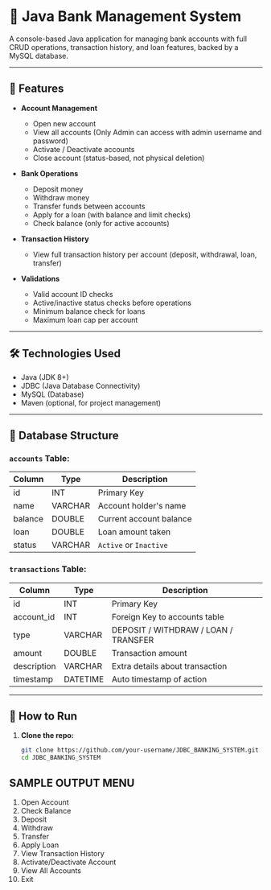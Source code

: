 # 🏦 Java Bank Management System

A console-based Java application for managing bank accounts with full CRUD operations, transaction history, and loan features, backed by a MySQL database.

---

## 📌 Features

- **Account Management**
  - Open new account
  - View all accounts (Only Admin can access with admin username and password)
  - Activate / Deactivate accounts
  - Close account (status-based, not physical deletion)
  
- **Bank Operations**
  - Deposit money
  - Withdraw money
  - Transfer funds between accounts
  - Apply for a loan (with balance and limit checks)
  - Check balance (only for active accounts)

- **Transaction History**
  - View full transaction history per account (deposit, withdrawal, loan, transfer)

- **Validations**
  - Valid account ID checks
  - Active/inactive status checks before operations
  - Minimum balance check for loans
  - Maximum loan cap per account

---

## 🛠️ Technologies Used

- Java (JDK 8+)
- JDBC (Java Database Connectivity)
- MySQL (Database)
- Maven (optional, for project management)

---

## 🧾 Database Structure

### `accounts` Table:
| Column     | Type     | Description                      |
|------------|----------|----------------------------------|
| id         | INT      | Primary Key                      |
| name       | VARCHAR  | Account holder's name            |
| balance    | DOUBLE   | Current account balance          |
| loan       | DOUBLE   | Loan amount taken                |
| status     | VARCHAR  | `Active` or `Inactive`           |

### `transactions` Table:
| Column       | Type     | Description                    |
|--------------|----------|--------------------------------|
| id           | INT      | Primary Key                    |
| account_id   | INT      | Foreign Key to accounts table  |
| type         | VARCHAR  | DEPOSIT / WITHDRAW / LOAN / TRANSFER |
| amount       | DOUBLE   | Transaction amount             |
| description  | VARCHAR  | Extra details about transaction|
| timestamp    | DATETIME | Auto timestamp of action       |

---

## 🚀 How to Run

1. **Clone the repo:**
   ```bash
   git clone https://github.com/your-username/JDBC_BANKING_SYSTEM.git
   cd JDBC_BANKING_SYSTEM

## SAMPLE OUTPUT MENU
1. Open Account
2. Check Balance
3. Deposit
4. Withdraw
5. Transfer
6. Apply Loan
7. View Transaction History
8. Activate/Deactivate Account
9. View All Accounts
10. Exit


